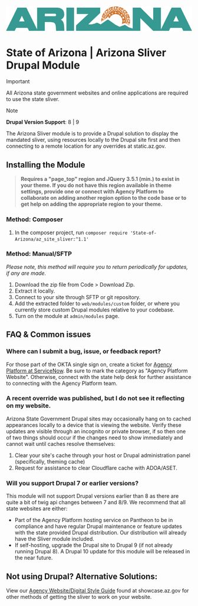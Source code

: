 ![alt-text](images/azprimary-color700.png "State of Arizona")
# State of Arizona | Arizona Sliver Drupal Module

> [!IMPORTANT]
> All Arizona state government websites and online applications are required to use the state sliver.

> [!NOTE]
> **Drupal Version Support**: 8 | 9

The Arizona Sliver module is to provide a Drupal solution to display the mandated sliver, using resources locally to the Drupal site first and then connecting to a remote location for any overrides at static.az.gov. 

## Installing the Module
> **Requires a "page_top" region and JQuery 3.5.1 (min.) to exist in your theme. If you do not have this region available in theme settings, provide one or connect with Agency Platform to collaborate on adding another region option to the code base or to get help on adding the appropriate region to your theme.**
### Method: Composer
1. In the composer project, run `composer require 'State-of-Arizona/az_site_sliver:^1.1'`

### Method: Manual/SFTP
_Please note, this method will require you to return periodically for updates, if any are made._
1. Download the zip file from Code > Download Zip.
2. Extract it locally.
3. Connect to your site through SFTP or git repository.
4. Add the extracted folder to `web/modules/custom` folder, or where you currently store custom Drupal modules relative to your codebase.
5. Turn on the module at `admin/modules` page.


## FAQ & Common issues
### Where can I submit a bug, issue, or feedback report?
For those part of the OKTA single sign on, create a ticket for [Agency Platform at ServiceNow](https://azdoaprod.servicenowservices.com/esc?id=sc_cat_item&sys_id=3f1dd0320a0a0b99000a53f7604a2ef9). Be sure to mark the category as "Agency Platform Website". Otherwise, connect with the state help desk for further assistance to connecting with the Agency Platform team.
### A recent override was published, but I do not see it reflecting on my website.
Arizona State Government Drupal sites may occasionally hang on to cached appearances locally to a device that is viewing the website. Verify these updates are visible through an incognito or private browser, if so then one of two things should occur if the changes need to show immediately and cannot wait until caches resolve themselves:
1. Clear your site's cache through your host or Drupal administration panel (specifically, theming cache)
2. Request for assistance to clear Cloudflare cache with ADOA/ASET.
### Will you support Drupal 7 or earlier versions?
This module will not support Drupal versions earlier than 8 as there are quite a bit of twig api changes between 7 and 8/9. We recommend that all state websites are either:
* Part of the Agency Platform hosting service on Pantheon to be in compliance and have regular Drupal maintenance or feature updates with the state provided Drupal distribution. Our distribution will already have the Sliver module included.
* If self-hosting, upgrade the Drupal site to Drupal 9 (if not already running Drupal 8). A Drupal 10 update for this module will be released in the near future.

## Not using Drupal? Alternative Solutions:
View our [Agency Website/Digital Style Guide](https://showcase.az.gov/resources) found at showcase.az.gov for other methods of getting the sliver to work on your website.
